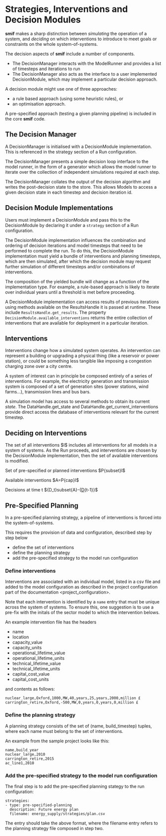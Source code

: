 # Strategies, Interventions and Decision Modules

**smif** makes a sharp distinction between *simulating* the operation of
a system, and *deciding* on which interventions to introduce to meet
goals or constraints on the whole system-of-systems.

The decision aspects of **smif** include a number of components.

- The DecisionManager interacts with the ModelRunner and provides a list
  of timesteps and iterations to run
- The DecisionManager also acts as the interface to a user implemented
  DecisionModule, which may implement a particular decision approach.

A decision module might use one of three approaches:

- a rule based approach (using some heuristic rules), or
- an optimisation approach.

A pre-specified approach (testing a given planning pipeline) is included
in the core **smif** code.

## The Decision Manager

A DecisionManager is initialised with a DecisionModule implementation.
This is referenced in the strategy section of a Run configuration.

The DecisionManager presents a simple decision loop interface to the
model runner, in the form of a generator which allows the model runner
to iterate over the collection of independent simulations required at
each step.

The DecisionManager collates the output of the decision algorithm and
writes the post-decision state to the store. This allows Models to
access a given decision state in each timestep and decision iteration
id.

## Decision Module Implementations

Users must implement a DecisionModule and pass this to the
DecisionModule by declaring it under a `strategy` section of a Run
configuration.

The DecisionModule implementation influences the combination and
ordering of decision iterations and model timesteps that need to be
performed to complete the run. To do this, the DecisionModule
implementation must yield a bundle of interventions and planning
timesteps, which are then simulated, after which the decision module may
request further simulation of different timesteps and/or combinations of
interventions.

The composition of the yielded bundle will change as a function of the
implementation type. For example, a rule-based approach is likely to
iterate over individual years until a threshold is met before
proceeding.

A DecisionModule implementation can access results of previous
iterations using methods available on the ResultsHandle it is passed at
runtime. These include `ResultsHandle.get_results`. The property
`DecisionModule.available_interventions` returns the entire collection
of interventions that are available for deployment in a particular
iteration.

## Interventions

Interventions change how a simulated system operates. An intervention
can represent a building or upgrading a physical thing (like a reservoir
or power station), or could be something less tangible like imposing a
congestion charging zone over a city centre.

A system of interest can in principle be composed entirely of a series
of interventions. For example, the electricity generation and
transmission system is composed of a set of generation sites (power
stations, wind farms...), transmission lines and bus bars.

A simulation model has access to several methods to obtain its current
*state*. The DataHandle.get_state and
DataHandle.get_current_interventions provide direct access the database
of interventions relevant for the current timestep.

## Deciding on Interventions

The set of all interventions \$I\$ includes all interventions for all
models in a system of systems. As the Run proceeds, and interventions
are chosen by the DecisionModule implementation, then the set of
available interventions is modified.

Set of pre-specified or planned interventions \$P{subset}I\$

Available interventions \$A=P{cap}I\$

Decisions at time t \${D_t}subset{A}-{[D](){t-1}}\$

## Pre-Specified Planning

In a pre-specified planning strategy, a pipeline of interventions is
forced into the system-of-systems.

This requires the provision of data and configuration, described step by
step below

- define the set of interventions
- define the planning strategy
- add the pre-specified strategy to the model run configuration

### Define interventions

Interventions are associated with an individual model, listed in a csv
file and added to the model configuration as described in the project
configuration part of the documentation \<project_configuration\>.

Note that each intervention is identified by a `name` entry that must be
unique across the system of systems. To ensure this, one suggestion is
to use a pre-fix with the initals of the sector model to which the
intervention belows.

An example intervention file has the headers

- name
- location
- capacity_value
- capacity_units
- operational_lifetime_value
- operational_lifetime_units
- technical_lifetime_value
- technical_lifetime_units
- capital_cost_value
- capital_cost_units

and contents as follows:

    nuclear_large,Oxford,1000,MW,40,years,25,years,2000,million £
    carrington_retire,Oxford,-500,MW,0,years,0,years,0,million £

### Define the planning strategy

A planning strategy consists of the set of (name, build_timestep)
tuples, where each name must belong to the set of interventions.

An example from the sample project looks like this:

    name,build_year
    nuclear_large,2010
    carrington_retire,2015
    ac_line1,2010

### Add the pre-specified strategy to the model run configuration

The final step is to add the pre-specified planning stategy to the run
configuration:

    strategies:
    - type: pre-specified-planning
      description: Future energy plan
      filename: energy_supply/strategies/plan.csv

The entry should take the above format, where the filename entry refers
to the planning strategy file composed in step two.
